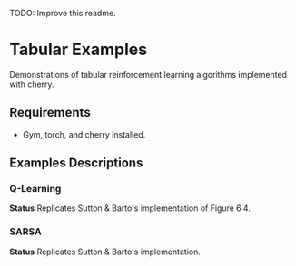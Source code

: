 
TODO: Improve this readme.

# Tabular Examples

Demonstrations of tabular reinforcement learning algorithms implemented with cherry.

## Requirements

* Gym, torch, and cherry installed.

## Examples Descriptions

### Q-Learning

**Status** Replicates Sutton & Barto's implementation of Figure 6.4.

### SARSA

**Status** Replicates Sutton & Barto's implementation.
